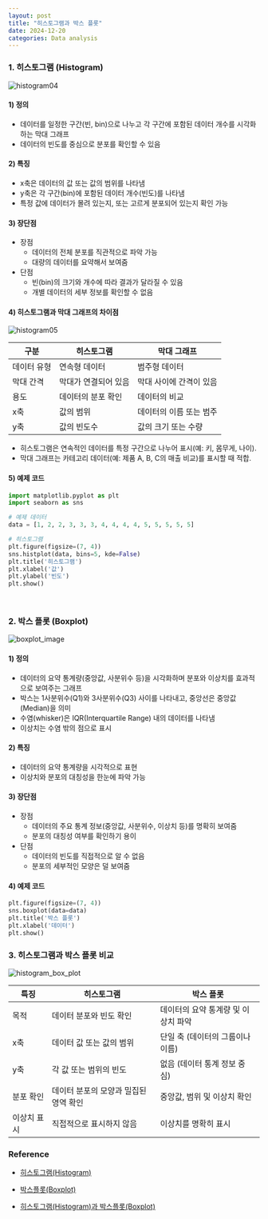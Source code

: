 ```yaml
---
layout: post
title: "히스토그램과 박스 플롯"
date: 2024-12-20
categories: Data analysis
---
```


### 1. 히스토그램 (Histogram)

![histogram04](https://github.com/user-attachments/assets/eff2b9bf-ea40-487d-9cc0-e44637f5616c)

#### 1) 정의  
- 데이터를 일정한 구간(빈, bin)으로 나누고 각 구간에 포함된 데이터 개수를 시각화하는 막대 그래프  
- 데이터의 빈도를 중심으로 분포를 확인할 수 있음  

#### 2) 특징  
- x축은 데이터의 값 또는 값의 범위를 나타냄  
- y축은 각 구간(bin)에 포함된 데이터 개수(빈도)를 나타냄  
- 특정 값에 데이터가 몰려 있는지, 또는 고르게 분포되어 있는지 확인 가능  

#### 3) 장단점  
- 장점  
  - 데이터의 전체 분포를 직관적으로 파악 가능  
  - 대량의 데이터를 요약해서 보여줌  
- 단점  
  - 빈(bin)의 크기와 개수에 따라 결과가 달라질 수 있음  
  - 개별 데이터의 세부 정보를 확인할 수 없음  

#### 4) 히스토그램과 막대 그래프의 차이점

![histogram05](https://github.com/user-attachments/assets/686147df-03d9-4bd1-8d21-e438fe38aa2f)


| 구분            | 히스토그램                                  | 막대 그래프                              |
|----------------|-----------------------------------------|---------------------------------------|
| 데이터 유형     | 연속형 데이터                             | 범주형 데이터                          |
| 막대 간격       | 막대가 연결되어 있음                      | 막대 사이에 간격이 있음                |
| 용도            | 데이터의 분포 확인                         | 데이터의 비교                           |
| x축             | 값의 범위                                 | 데이터의 이름 또는 범주                 |
| y축             | 값의 빈도수                                | 값의 크기 또는 수량                     |

  - 히스토그램은 연속적인 데이터를 특정 구간으로 나누어 표시(예: 키, 몸무게, 나이).  
  - 막대 그래프는 카테고리 데이터(예: 제품 A, B, C의 매출 비교)를 표시할 때 적합.  


#### 5) 예제 코드  
```python
import matplotlib.pyplot as plt
import seaborn as sns

# 예제 데이터
data = [1, 2, 2, 3, 3, 3, 4, 4, 4, 4, 5, 5, 5, 5, 5]

# 히스토그램
plt.figure(figsize=(7, 4))
sns.histplot(data, bins=5, kde=False)
plt.title('히스토그램')
plt.xlabel('값')
plt.ylabel('빈도')
plt.show()
```

<br>

### 2. 박스 플롯 (Boxplot)
![boxplot_image](https://github.com/user-attachments/assets/3fa672fb-9b74-4d31-81fa-e2c9f63533ca)

#### 1) 정의  
- 데이터의 요약 통계량(중앙값, 사분위수 등)을 시각화하며 분포와 이상치를 효과적으로 보여주는 그래프  
- 박스는 1사분위수(Q1)와 3사분위수(Q3) 사이를 나타내고, 중앙선은 중앙값(Median)을 의미  
- 수염(whisker)은 IQR(Interquartile Range) 내의 데이터를 나타냄  
- 이상치는 수염 밖의 점으로 표시  

#### 2) 특징  
- 데이터의 요약 통계량을 시각적으로 표현  
- 이상치와 분포의 대칭성을 한눈에 파악 가능  

#### 3) 장단점  
- 장점  
  - 데이터의 주요 통계 정보(중앙값, 사분위수, 이상치 등)를 명확히 보여줌  
  - 분포의 대칭성 여부를 확인하기 용이  
- 단점  
  - 데이터의 빈도를 직접적으로 알 수 없음  
  - 분포의 세부적인 모양은 덜 보여줌  

#### 4) 예제 코드  
```python
plt.figure(figsize=(7, 4))
sns.boxplot(data=data)
plt.title('박스 플롯')
plt.xlabel('데이터')
plt.show()
```

### 3. 히스토그램과 박스 플롯 비교

![histogram_box_plot](https://github.com/user-attachments/assets/870f0ef3-35d4-4913-a152-24368de597c2)


| 특징            | 히스토그램                               | 박스 플롯                            |
|-----------------|----------------------------------------|-------------------------------------|
| 목적            | 데이터 분포와 빈도 확인                  | 데이터의 요약 통계량 및 이상치 파악 |
| x축             | 데이터 값 또는 값의 범위                | 단일 축 (데이터의 그룹이나 이름)     |
| y축             | 각 값 또는 범위의 빈도                   | 없음 (데이터 통계 정보 중심)         |
| 분포 확인       | 데이터 분포의 모양과 밀집된 영역 확인      | 중앙값, 범위 및 이상치 확인          |
| 이상치 표시     | 직접적으로 표시하지 않음                  | 이상치를 명확히 표시                |


### Reference

- [히스토그램(Histogram)](https://boardmix.com/kr/skills/what-is-histogram/)

- [박스플롯(Boxplot)](https://newsjel.ly/archives/newsjelly-report/14177)

- [히스토그램(Histogram)과 박스플롯(Boxplot)](https://www.storytellingwithdata.com/blog/what-is-a-boxplot)